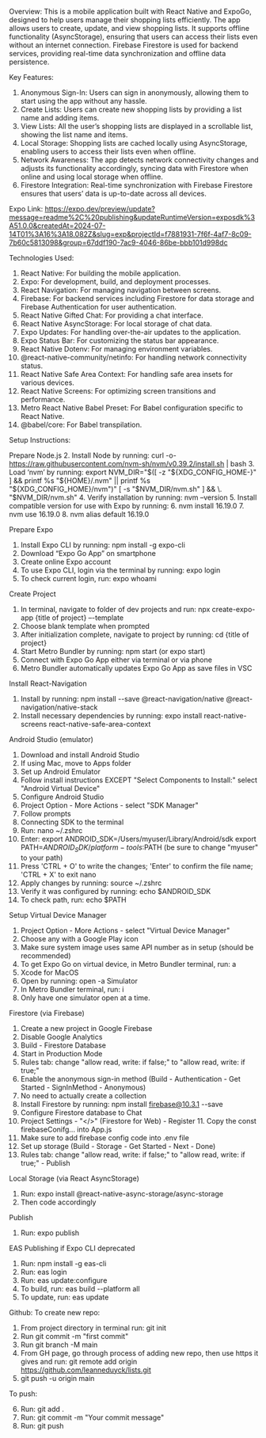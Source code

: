 Overview:
This is a mobile application built with React Native and ExpoGo, designed to help users manage their shopping lists efficiently. The app allows users to create, update, and view shopping lists. It supports offline functionality (AsyncStorage), ensuring that users can access their lists even without an internet connection. Firebase Firestore is used for backend services, providing real-time data synchronization and offline data persistence.

Key Features:

1. Anonymous Sign-In: Users can sign in anonymously, allowing them to start using the app without any hassle.
2. Create Lists: Users can create new shopping lists by providing a list name and adding items.
3. View Lists: All the user’s shopping lists are displayed in a scrollable list, showing the list name and items.
4. Local Storage: Shopping lists are cached locally using AsyncStorage, enabling users to access their lists even when offline.
5. Network Awareness: The app detects network connectivity changes and adjusts its functionality accordingly, syncing data with Firestore when online and using local storage when offline.
6. Firestore Integration: Real-time synchronization with Firebase Firestore ensures that users’ data is up-to-date across all devices.

Expo Link: https://expo.dev/preview/update?message=readme%2C%20publishing&updateRuntimeVersion=exposdk%3A51.0.0&createdAt=2024-07-14T01%3A16%3A18.082Z&slug=exp&projectId=f7881931-7f6f-4af7-8c09-7b60c5813098&group=67ddf190-7ac9-4046-86be-bbb101d998dc

Technologies Used:

1. React Native: For building the mobile application.
2. Expo: For development, build, and deployment processes.
3. React Navigation: For managing navigation between screens.
4. Firebase: For backend services including Firestore for data storage and Firebase Authentication for user authentication.
5. React Native Gifted Chat: For providing a chat interface.
6. React Native AsyncStorage: For local storage of chat data.
7. Expo Updates: For handling over-the-air updates to the application.
8. Expo Status Bar: For customizing the status bar appearance.
9. React Native Dotenv: For managing environment variables.
10. @react-native-community/netinfo: For handling network connectivity status.
11. React Native Safe Area Context: For handling safe area insets for various devices.
12. React Native Screens: For optimizing screen transitions and performance.
13. Metro React Native Babel Preset: For Babel configuration specific to React Native.
14. @babel/core: For Babel transpilation.


Setup Instructions:

Prepare Node.js
   2. Install Node by running: curl -o- https://raw.githubusercontent.com/nvm-sh/nvm/v0.39.2/install.sh | bash
   3. Load ‘nvm’ by running: export NVM_DIR="$([ -z "${XDG_CONFIG_HOME-}" ] && printf %s "${HOME}/.nvm" || printf %s "${XDG_CONFIG_HOME}/nvm")"
   [ -s "$NVM_DIR/nvm.sh" ] && \. "$NVM_DIR/nvm.sh"
   4. Verify installation by running: nvm –version
   5. Install compatible version for use with Expo by running:
   6. nvm install 16.19.0
   7. nvm use 16.19.0
   8. nvm alias default 16.19.0

Prepare Expo
   1. Install Expo CLI by running: npm install -g expo-cli
   2. Download “Expo Go App” on smartphone
   3. Create online Expo account
   4. To use Expo CLI, login via the terminal by running: expo login
   5. To check current login, run: expo whoami

Create Project
   1. In terminal, navigate to folder of dev projects and run: npx create-expo-app {title of project} –-template
   2. Choose blank template when prompted
   3. After initialization complete, navigate to project by running: cd {title of project}
   4. Start Metro Bundler by running: npm start (or expo start)
   5. Connect with Expo Go App either via terminal or via phone
   6. Metro Bundler automatically updates Expo Go App as save files in VSC

Install React-Navigation
   1. Install by running: npm install --save @react-navigation/native @react-navigation/native-stack
   2. Install necessary dependencies by running: expo install react-native-screens react-native-safe-area-context

Android Studio (emulator)
   1. Download and install Android Studio
   2. If using Mac, move to Apps folder
   3. Set up Android Emulator
   4. Follow install instructions EXCEPT "Select Components to Install:" select "Android Virtual Device"
   5. Configure Android Studio
   6. Project Option - More Actions - select "SDK Manager"
   7. Follow prompts
   8. Connecting SDK to the terminal
   9. Run: nano ~/.zshrc
   10. Enter: export ANDROID_SDK=/Users/myuser/Library/Android/sdk
   export PATH=$ANDROID_SDK/platform-tools:$PATH
   (be sure to change "myuser" to your path)
   11. Press 'CTRL + O' to write the changes; 'Enter' to confirm the file name; 'CTRL + X' to exit nano
   12. Apply changes by running: source ~/.zshrc
   13. Verify it was configured by running: echo $ANDROID_SDK
   14. To check path, run: echo $PATH
      
Setup Virtual Device Manager
   1. Project Option - More Actions - select "Virtual Device Manager"
   2. Choose any with a Google Play icon
   3. Make sure system image uses same API number as in setup (should be recommended)
   4. To get Expo Go on virtual device, in Metro Bundler terminal, run: a
   5. Xcode for MacOS
   6. Open by running: open -a Simulator
   7. In Metro Bundler terminal, run: i
   8. Only have one simulator open at a time.

Firestore (via Firebase)
   1. Create a new project in Google Firebase
   2. Disable Google Analytics
   3. Build - Firestore Database
   4. Start in Production Mode
   5. Rules tab: change "allow read, write: if false;" to "allow read, write: if true;"
   6. Enable the anonymous sign-in method (Build - Authentication - Get Started - SignInMethod - Anonymous)
   7. No need to actually create a collection
   8. Install Firestore by running: npm install firebase@10.3.1 --save
   9. Configure Firestore database to Chat
   10. Project Settings - "</>" (Firestore for Web) - Register 11. Copy the const firebaseConifg... into App.js
   11. Make sure to add firebase config code into .env file
   1. Set up storage (Build - Storage - Get Started - Next - Done)
   13. Rules tab: change "allow read, write: if false;" to "allow read, write: if true;" - Publish

Local Storage (via React AsyncStorage)
   1. Run: expo install @react-native-async-storage/async-storage
   2. Then code accordingly

Publish
   1. Run: expo publish

EAS Publishing if Expo CLI deprecated
   1. Run: npm install -g eas-cli
   2. Run: eas login
   3. Run: eas update:configure
   4. To build, run: eas build --platform all
   5. To update, run: eas update

Github:
To create new repo:

1. From project directory in terminal run: git init
2. Run git commit -m "first commit"
3. Run git branch -M main
4. From GH page, go through process of adding new repo, then use https it gives and run: git remote add origin https://github.com/leanneduyck/lists.git
5. git push -u origin main

To push:

6. Run: git add .
7. Run: git commit -m "Your commit message"
8. Run: git push
